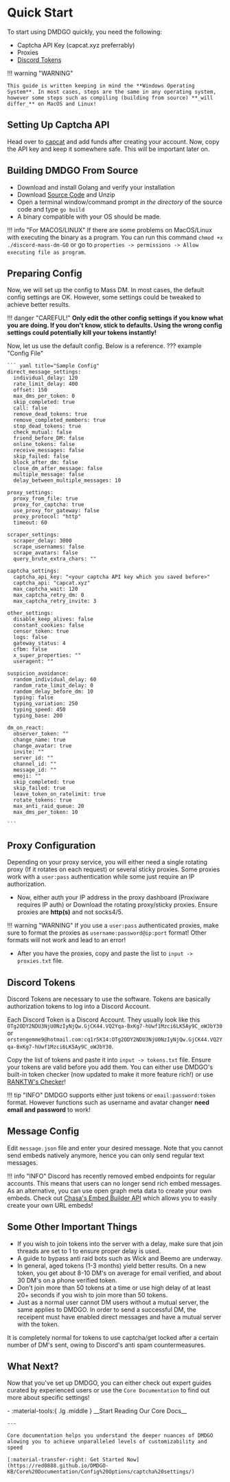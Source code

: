 # Quick Start
To start using DMDGO quickly, you need the following:

- Captcha API Key (capcat.xyz preferrably)
- Proxies
- [Discord Tokens](https://www.online-tech-tips.com/computer-tips/what-is-a-discord-token-and-how-to-get-one/)

!!! warning "WARNING"
  
    This guide is written keeping in mind the **Windows Operating System**. In most cases, steps are the same in any operating system, however some steps such as compiling (building from source) **_will differ_** on MacOS and Linux!



## Setting Up Captcha API
Head over to [capcat](http://capcat.xyz "Capcat does not work right now based on reports!") and add funds after creating your account. Now, copy the API key and keep it somewhere safe. This will be important later on.


## Building DMDGO From Source
- Download and install Golang and verify your installation
- Download [Source Code](https://github.com/V4NSH4J/discord-mass-DM-GO/archive/refs/heads/main.zip) and Unzip
- Open a terminal window/command prompt _in the directory_ of the source code and type `go build`
- A binary compatible with your OS should be made.

!!! info "For MACOS/LINUX"
    If there are some problems on MacOS/Linux with executing the binary as a program. You can run this command `chmod +x ./discord-mass-dm-GO` or go to `properties -> permissions -> Allow executing file as program`.


## Preparing Config
Now, we will set up the config to Mass DM. In most cases, the default config settings are OK. However, some settings could be tweaked to achieve better results.

!!! danger "CAREFUL!"
    **Only edit the other config settings if you know what you are doing. If you don't know, stick to defaults. Using the wrong config settings could potentially kill your tokens instantly!**


Now, let us use the default config. Below is a reference.
??? example "Config File"
  
    ``` yaml title="Sample Config"
    direct_message_settings:
      individual_delay: 120
      rate_limit_delay: 400
      offset: 150
      max_dms_per_token: 0
      skip_completed: true
      call: false
      remove_dead_tokens: true 
      remove_completed_members: true 
      stop_dead_tokens: true 
      check_mutual: false
      friend_before_DM: false
      online_tokens: false
      receive_messages: false
      skip_failed: false
      block_after_dm: false
      close_dm_after_message: false
      multiple_message: false
      delay_between_multiple_messages: 10

    proxy_settings:
      proxy_from_file: true
      proxy_for_captcha: true
      use_proxy_for_gateway: false
      proxy_protocol: "http"
      timeout: 60

    scraper_settings:
      scraper_delay: 3000
      scrape_usernames: false
      scrape_avatars: false
      query_brute_extra_chars: ""

    captcha_settings:
      captcha_api_key: "<your captcha API key which you saved before>"
      captcha_api: "capcat.xyz"
      max_captcha_wait: 120
      max_captcha_retry_dm: 0
      max_captcha_retry_invite: 3

    other_settings: 
      disable_keep_alives: false
      constant_cookies: false
      censor_token: true
      logs: false
      gateway_status: 4
      cfbm: false
      x_super_properties: ""
      useragent: ""

    suspicion_avoidance:
      random_individual_delay: 60
      random_rate_limit_delay: 0
      random_delay_before_dm: 10
      typing: false
      typing_variation: 250
      typing_speed: 450
      typing_base: 200

    dm_on_react:
      observer_token: ""
      change_name: true
      change_avatar: true 
      invite: ""
      server_id: ""
      channel_id: ""
      message_id: ""
      emoji: ""
      skip_completed: true 
      skip_failed: true 
      leave_token_on_ratelimit: true 
      rotate_tokens: true
      max_anti_raid_queue: 20
      max_dms_per_token: 10

    ```


## Proxy Configuration
  Depending on your proxy service, you will either need a single rotating proxy (If it rotates on each request) or several sticky proxies. Some proxies work with a `user:pass` authentication while some just require an IP authorization. 
  
 -  Now, either auth your IP address in the proxy dashboard (Proxiware requires IP auth) or Download the rotating proxy/sticky proxies. Ensure proxies are **http(s)** and not socks4/5.

!!! warning "WARNING"
    If you use a `user:pass` authenticated proxies, make sure to format the proxies as `username:password@ip:port` format! Other formats will not work and lead to an error!

- After you have the proxies, copy and paste the list to `input -> proxies.txt` file.

## Discord Tokens
Discord Tokens are necessary to use the software. Tokens are basically authorization tokens to log into a Discord Account. 

Each Discord Token is a Discord Account. They usually look like this `OTg2ODY2NDU3NjU0NzIyNjQw.GjCK44.VQ2Yqa-BxKg7-hUwf1Mzci6LK5Ay9C_oWJbY30` or `orstengemme9@hotmail.com:cq1r5K14:OTg2ODY2NDU3NjU0NzIyNjQw.GjCK44.VQ2Yqa-BxKg7-hUwf1Mzci6LK5Ay9C_oWJbY30`.

Copy the list of tokens and paste it into `input -> tokens.txt` file. Ensure your tokens are valid before you add them. You can either use DMDGO's built-in token checker (now updated to make it more feature rich!) or use [RANKTW's Checker](https://github.com/RANKTW/Discord-Token-Checker)!

!!! tip "INFO"
    DMDGO supports either just tokens or `email:password:token` format. However functions such as username and avatar changer **need email and password** to work!


## Message Config
Edit `message.json` file and enter your desired message. Note that you cannot send embeds natively anymore, hence you can only send regular text messages.

!!! info "INFO"
    Discord has recently removed embed endpoints for regular accounts. This means that users can no longer send rich embed messages. As an alternative, you can use open graph meta data to create your own embeds. Check out [Chasa's Embed Builder API](https://e.chasa.wtf/) which allows you to easily create your own URL embeds!


## Some Other Important Things
- If you wish to join tokens into the server with a delay, make sure that join threads are set to 1 to ensure proper delay is used.
- A guide to bypass anti raid bots such as Wick and Beemo are underway.
- In general, aged tokens (1-3 months) yield better results. On a new token, you get about 8-10 DM's on average for email verified, and about 30 DM's on a phone verified token. 
- Don't join more than 50 tokens at a time or use high delay of at least 20+ seconds if you wish to join more than 50 tokens.
- Just as a normal user cannot DM users without a mutual server, the same applies to DMDGO. In order to send a successful DM, the receipent must have enabled direct messages and have a mutual server with the token.

It is completely normal for tokens to use captcha/get locked after a certain number of DM's sent, owing to Discord's anti spam countermeasures.

## What Next?
Now that you've set up DMDGO, you can either check out expert guides curated by experienced users or use the `Core Documentation` to find out more about specific settings!

<div class="grid cards" markdown>
-   :material-tools:{ .lg .middle } __Start Reading Our Core Docs__

    ---

    Core documentation helps you understand the deeper nuances of DMDGO alowing you to achieve unparalleled levels of customizability and speed

    [:material-transfer-right: Get Started Now](https://red0888.github.io/DMDGO-KB/Core%20Documentation/Config%20Options/captcha%20settings/)

</div>